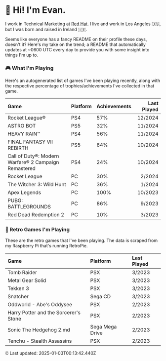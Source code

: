 
  # 🖖 Hi! I'm Evan.

  I work in Technical Marketing at [Red Hat](https://redhat.com/). I live and work in Los Angeles 🇺🇸, but I was born and raised in Ireland 🇮🇪.
  
  Seems like everyone has a fancy README on their profile these days, doesn't it? Here's my take on the trend; a README that automatically updates at ~0600 UTC every day to provide you with some insight into things I'm up to.

  ### 🎮 What I'm Playing 

  Here's an autogenerated list of games I've been playing recently, along with the respective percentage of trophies/achievements I've collected in that game.

  | Game                                                 | Platform | Achievements | Last Played |
| :--------------------------------------------------- | :------- | :----------- | ----------: |
| Rocket League®                                       | PS4      | 57%          |     12/2024 |
| ASTRO BOT                                            | PS5      | 32%          |     11/2024 |
| HEAVY RAIN™                                          | PS4      | 56%          |     11/2024 |
| FINAL FANTASY VII REBIRTH                            | PS5      | 64%          |     10/2024 |
| Call of Duty®: Modern Warfare® 2 Campaign Remastered | PS4      | 24%          |     10/2024 |
| Rocket League                                        | PC       | 30%          |      2/2024 |
| The Witcher 3: Wild Hunt                             | PC       | 36%          |      1/2024 |
| Apex Legends                                         | PC       | 100%         |     10/2023 |
| PUBG: BATTLEGROUNDS                                  | PC       | 86%          |      9/2023 |
| Red Dead Redemption 2                                | PC       | 10%          |      3/2023 |

  
  ### 👾 Retro Games I'm Playing

  These are the retro games that I've been playing. The data is scraped from my Raspberry Pi that's running RetroPie.

  | Game                                  | Platform        | Last Played |
| :------------------------------------ | :-------------- | :---------- |
| Tomb Raider                           | PSX             | 3/2023      |
| Metal Gear Solid                      | PSX             | 3/2023      |
| Tekken 3                              | PSX             | 3/2023      |
| Snatcher                              | Sega CD         | 3/2023      |
| Oddworld - Abe's Oddysee              | PSX             | 2/2023      |
| Harry Potter and the Sorcerer's Stone | PSX             | 2/2023      |
| Sonic The Hedgehog 2.md               | Sega Mega Drive | 2/2023      |
| Tenchu - Stealth Assassins            | PSX             | 2/2023      |
  

  ⏰ Last updated: 2025-01-03T00:13:42.440Z
  